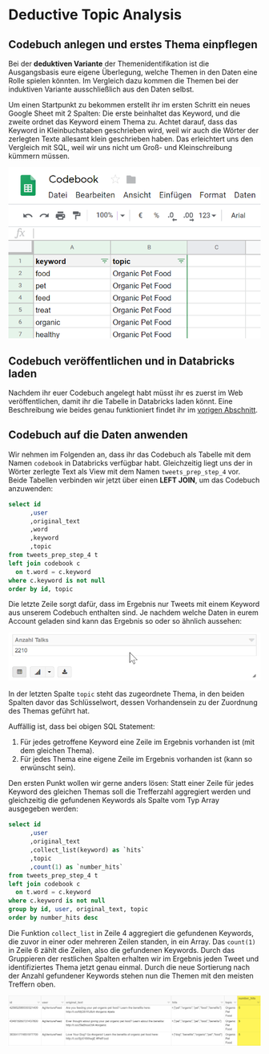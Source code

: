 # Deductive Topic Analysis

## Codebuch anlegen und erstes Thema einpflegen

Bei der **deduktiven Variante** der Themenidentifikation ist die Ausgangsbasis eure eigene Überlegung, welche Themen in den Daten eine Rolle spielen könnten. Im Vergleich dazu kommen die Themen bei der induktiven Variante ausschließlich aus den Daten selbst.

Um einen Startpunkt zu bekommen erstellt ihr im ersten Schritt ein neues Google Sheet mit 2 Spalten: Die erste beinhaltet das Keyword, und die zweite ordnet das Keyword einem Thema zu. Achtet darauf, dass das Keyword in Kleinbuchstaben geschrieben wird, weil wir auch die Wörter der zerlegten Texte allesamt klein geschrieben haben. Das erleichtert uns den Vergleich mit SQL, weil wir uns nicht um Groß- und Kleinschreibung kümmern müssen.

![So k&#xF6;nnte eine Codebuch in Google Sheets initial aussehen.](../../../../.gitbook/assets/image%20%284%29.png)

## Codebuch veröffentlichen und in Databricks laden

Nachdem ihr euer Codebuch angelegt habt müsst ihr es zuerst im Web veröffentlichen, damit ihr die Tabelle in Databricks laden könnt. Eine Beschreibung wie beides genau funktioniert findet ihr im [vorigen Abschnitt](mapping-tables-with-sql.md#tabellen-ueber-google-sheets-pflegen-und-laden).

## Codebuch auf die Daten anwenden

Wir nehmen im Folgenden an, dass ihr das Codebuch als Tabelle mit dem Namen `codebook` in Databricks verfügbar habt. Gleichzeitig liegt uns der in Wörter zerlegte Text als View mit dem Namen `tweets_prep_step_4` vor. Beide Tabellen verbinden wir jetzt über einen **LEFT JOIN**, um das Codebuch anzuwenden:

```sql
select id
      ,user
      ,original_text
      ,word
      ,keyword    
      ,topic
from tweets_prep_step_4 t
left join codebook c
  on t.word = c.keyword
where c.keyword is not null
order by id, topic
```

Die letzte Zeile sorgt dafür, dass im Ergebnis nur Tweets mit einem Keyword aus unserem Codebuch enthalten sind. Je nachdem welche Daten in eurem Account geladen sind kann das Ergebnis so oder so ähnlich aussehen:

![](../../../../.gitbook/assets/image%20%2846%29.png)

In der letzten Spalte `topic` steht das zugeordnete Thema, in den beiden Spalten davor das Schlüsselwort, dessen Vorhandensein zu der Zuordnung des Themas geführt hat.

Auffällig ist, dass bei obigen SQL Statement:

1. Für jedes getroffene Keyword eine Zeile im Ergebnis vorhanden ist \(mit dem gleichen Thema\).
2. Für jedes Thema eine eigene Zeile im Ergebnis vorhanden ist \(kann so erwünscht sein\).

Den ersten Punkt wollen wir gerne anders lösen: Statt einer Zeile für jedes Keyword des gleichen Themas soll die Trefferzahl aggregiert werden und gleichzeitig die gefundenen Keywords als Spalte vom Typ Array ausgegeben werden:

```sql
select id
      ,user
      ,original_text
      ,collect_list(keyword) as `hits`
      ,topic
      ,count(1) as `number_hits`
from tweets_prep_step_4 t
left join codebook c
  on t.word = c.keyword
where c.keyword is not null
group by id, user, original_text, topic
order by number_hits desc
```

Die Funktion `collect_list` in Zeile 4 aggregiert die gefundenen Keywords, die zuvor in einer oder mehreren Zeilen standen, in ein Array. Das `count(1)` in Zeile 6 zählt die Zeilen, also die gefundenen Keywords. Durch das Gruppieren der restlichen Spalten erhalten wir im Ergebnis jeden Tweet und identifiziertes Thema jetzt genau einmal. Durch die neue Sortierung nach der Anzahl gefundener Keywords stehen nun die Themen mit den meisten Treffern oben.

![](../../../../.gitbook/assets/image%20%2829%29.png)

